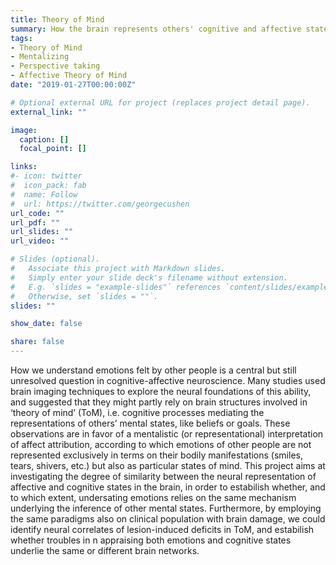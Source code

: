 ```yaml
---
title: Theory of Mind
summary: How the brain represents others' cognitive and affective states.
tags:
- Theory of Mind
- Mentalizing
- Perspective taking
- Affective Theory of Mind 
date: "2019-01-27T00:00:00Z"

# Optional external URL for project (replaces project detail page).
external_link: ""

image:
  caption: []
  focal_point: []

links:
#- icon: twitter
#  icon_pack: fab
#  name: Follow
#  url: https://twitter.com/georgecushen
url_code: ""
url_pdf: ""
url_slides: ""
url_video: ""

# Slides (optional).
#   Associate this project with Markdown slides.
#   Simply enter your slide deck's filename without extension.
#   E.g. `slides = "example-slides"` references `content/slides/example-slides.md`.
#   Otherwise, set `slides = ""`.
slides: ""

show_date: false

share: false
---
```


How we understand emotions felt by other people is a central but still unresolved question in cognitive-affective neuroscience. Many studies
used brain imaging techniques to explore the neural foundations of this ability, and suggested that they might partly rely on brain structures involved in ‘theory of mind’ (ToM), i.e. cognitive processes mediating the representations of others’ mental states, like beliefs or goals. These observations are in favor of a mentalistic (or representational) interpretation of affect attribution, according to which emotions of other people are not represented exclusively in terms on their bodily manifestations (smiles, tears, shivers, etc.) but also as particular states of mind. This project aims at investigating the degree of similarity between the neural representation of affective and cognitive states in the brain, in order to estabilish whether, and to which extent, undersating emotions relies on the same mechanism underlying the inference of other mental states. Furthermore, by employing the same paradigms also on clinical population with brain damage, we could identify neural correlates of lesion-induced deficits in ToM, and estabilish whether troubles in n appraising both emotions and cognitive states underlie the same or different brain networks.
